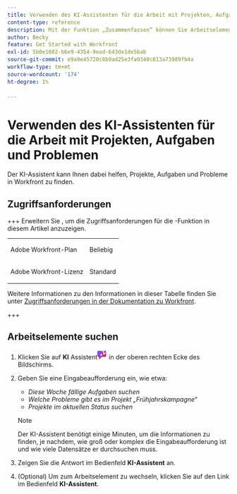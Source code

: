 ```yaml
---
title: Verwenden des KI-Assistenten für die Arbeit mit Projekten, Aufgaben und Problemen
content-type: reference
description: Mit der Funktion „Zusammenfassen“ können Sie Arbeitselemente und Dokumente schnell zusammenfassen.
author: Becky
feature: Get Started with Workfront
exl-id: 5b0e1002-b6e9-4354-9ead-643de1de5bab
source-git-commit: e9a9e45720c8b9ad25e3fa9340c813a73989fb4a
workflow-type: tm+mt
source-wordcount: '174'
ht-degree: 1%

---
```


# Verwenden des KI-Assistenten für die Arbeit mit Projekten, Aufgaben und Problemen


Der KI-Assistent kann Ihnen dabei helfen, Projekte, Aufgaben und Probleme in Workfront zu finden.

## Zugriffsanforderungen

+++ Erweitern Sie , um die Zugriffsanforderungen für die -Funktion in diesem Artikel anzuzeigen.

<table style="table-layout:auto"> 
 <col> 
 <col> 
 <tbody> 
  <tr> 
   <td role="rowheader">Adobe Workfront-Plan</td> 
   <td><p>Beliebig</p>
  </tr> 
  <tr> 
   <td role="rowheader">Adobe Workfront-Lizenz</td> 
   <td><p>Standard</p>
  </tr> 
 </tbody> 
</table>

Weitere Informationen zu den Informationen in dieser Tabelle finden Sie unter [Zugriffsanforderungen in der Dokumentation zu Workfront](/help/quicksilver/administration-and-setup/add-users/access-levels-and-object-permissions/access-level-requirements-in-documentation.md).

+++

## Arbeitselemente suchen

1. Klicken Sie auf **KI** Assistent![&#x200B; Symbol KI-Assistent](assets/ai-assistant-icon.png) in der oberen rechten Ecke des Bildschirms.
1. Geben Sie eine Eingabeaufforderung ein, wie etwa:

   * *Diese Woche fällige Aufgaben suchen*
   * *Welche Probleme gibt es im Projekt „Frühjahrskampagne“*
   * *Projekte im aktuellen Status suchen*

   >[!NOTE]
   >
   > Der KI-Assistent benötigt einige Minuten, um die Informationen zu finden, je nachdem, wie groß oder komplex die Eingabeaufforderung ist und wie viele Datensätze er durchsuchen muss.
1. Zeigen Sie die Antwort im Bedienfeld **KI-Assistent** an.
1. (Optional) Um zum Arbeitselement zu wechseln, klicken Sie auf den Link im Bedienfeld **KI-Assistent**.


<!--

## Create a work item

1. Click the **AI Assistant** icon ![AI Assistant icon](assets/ai-assistant-icon.png) near the upper-right corner of the screen.
1. Enter a prompt such as 

   * Create project "Spring campaign"
   * Add issue "UI Bug" to project "New UI" 
   * Create "photoshoot" task in project "Spring campaign"

1. Check the AI Assistant response to ensure that it is taking the desired action
1. (Conditional) If the response describes the correct action, click **Yes**.

   AI Assistant may take a few moments to create the item, depending on how large or complex the prompt is and how many records it needs to search.
1. (Conditional) To cancel the creation of the new item, click **No**.
1. (Optional) To go to the work item, click the link in the AI Assistant panel.

>[!NOTE]
>
>We recommend checking the new item to ensure that it was created as expected.

-->

<!--

## Update a work item

1. Click the **AI Assistant** icon ![AI Assistant icon](assets/ai-assistant-icon.png) near the upper-right corner of the screen.
1. Enter a prompt such as 

   * Assign task "Photoshoot" to me
   * Change "Spring Campaign" status to Current 

1. Check the AI Assistant response to ensure that it is taking the desired action
1. (Conditional) If the response describes the correct action, click **Yes**.

   AI Assistant may take a few moments to update the item, depending on how large or complex the prompt is and how many records it needs to search.
1. (Conditional) To cancel the creation of the new item, click **No**.
1. (Optional) To go to the work item, click the link in the AI Assistant panel.

-->
